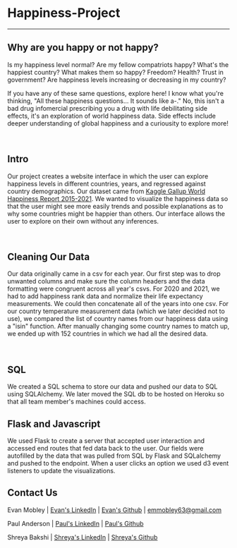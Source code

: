 <h1>Happiness-Project</h1>
<hr>
<h2>Why are you happy or not happy?</h2> 
<p>Is my happiness level normal? Are my fellow compatriots happy? What's the happiest country? What makes them so happy? Freedom? Health? Trust in government? Are happiness levels increasing or decreasing in my country?</p>

<p>If you have any of these same questions, explore here! I know what you're thinking, "All these happiness questions... It sounds like a-." No, this isn't a bad drug infomercial prescribing you a drug with life debilitating side effects, it's an exploration of world happiness data. Side effects include deeper understanding of global happiness and a curiousity to explore more!</p>
<br>

<h2>Intro</h2>
<p>Our project creates a website interface in which the user can explore happiness levels in different countries, years, and regressed against country demographics. Our dataset came from <a href="https://www.kaggle.com/mathurinache/world-happiness-report-20152021">Kaggle Gallup World Happiness Report 2015-2021</a>. We wanted to visualize the happiness data so that the user might see more easily trends and possible explanations as to why some countries might be happier than others. Our interface allows the user to explore on their own without any inferences.
</p>
<br>

<h2>Cleaning Our Data</h2>
<p>Our data originally came in a csv for each year. Our first step was to drop unwanted columns and make sure the column headers and the data formatting were congruent across all year's csvs. For 2020 and 2021, we had to add happiness rank data and normalize their life expectancy measurements. We could then concatenate all of the years into one csv. 
For our country temperature measurement data (which we later decided not to use), we compared the list of country names from our happiness data using a "isin" function. After manually changing some country names to match up, we ended up with 152 countries in which we had all the desired data.</p>
<p>
<br>
  
<h2>SQL</h2>
<p>We created a SQL schema to store our data and pushed our data to SQL using SQLAlchemy. We later moved the SQL db to be hosted on Heroku so that all team member's machines could access.</p>

<h2>Flask and Javascript</h2>
<p>We used Flask to create a server that accepted user interaction and accessed end routes that fed data back to the user. Our fields were autofilled by the data that was pulled from SQL by Flask and SQLalchemy and pushed to the endpoint. When a user clicks an option we used d3 event listeners to update the visualizations.</p>



<h2>Contact Us</h2>

Evan Mobley | [Evan's LinkedIn](https://www.linkedin.com/in/evanmmobley/) | [Evan's Github](https://github.com/emmobley63) | [emmobley63@gmail.com](mailto:emmobley63@gmail.com)

Paul Anderson | [Paul's LinkedIn](https://www.linkedin.com/in/paul-anderson-1426b340/) | [Paul's Github](https://github.com/pander1405)

Shreya Bakshi | [Shreya's LinkedIn](https://www.linkedin.com/in/shreya-bakshi/) | [Shreya's Github](https://github.com/bakshishreya)
